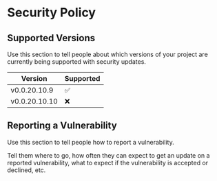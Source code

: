 # Security Policy

## Supported Versions

Use this section to tell people about which versions of your project are currently being supported
with security updates.

| Version       | Supported          |
|---------------|--------------------|
| v0.0.20.10.9  | :white_check_mark: |
| v0.0.20.10.10 | :x:                |

## Reporting a Vulnerability

Use this section to tell people how to report a vulnerability.

Tell them where to go, how often they can expect to get an update on a reported vulnerability, what
to expect if the vulnerability is accepted or declined, etc.

